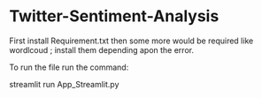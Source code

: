 # Twitter-Sentiment-Analysis

First install Requirement.txt
then some more would be required like wordlcoud ; install them depending apon the error.

To run the file run the command:

streamlit run App_Streamlit.py
